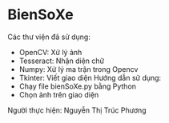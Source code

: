 # BienSoXe
Các thư viện đã sử dụng:
 - OpenCV: Xử lý ảnh
 - Tesseract: Nhận diện chữ
 - Numpy: Xử lý ma trận trong Opencv
 - Tkinter: Viết giao diện
Hướng dẫn sử dụng:
- Chạy file bienSoXe.py bằng Python
- Chọn ảnh trên giao diện

Người thực hiện: Nguyễn Thị Trúc Phương
